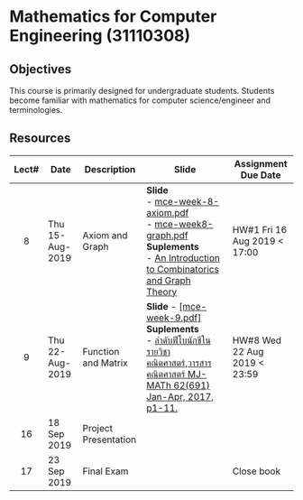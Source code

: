 #  Mathematics for Computer Engineering (31110308)

## Objectives

This course is primarily designed for undergraduate students. Students become familiar with mathematics for computer science/engineer  and terminologies.

## Resources

| Lect# | Date | Description  |Slide| Assignment Due Date |
|:-----:|------|-------------|----|---------------------|
|  8 |Thu 15-Aug-2019| Axiom and Graph | **Slide** <br> - [mce-week-8-axiom.pdf](https://drive.google.com/file/d/1_yFolOYBmKkLVY-_pKtct4I_pE1pe_jl/view?usp=sharing) <br> - [mce-week8-graph.pdf](https://drive.google.com/file/d/1DQhmPy4Uy-38DbSE2KjuCj4YrCN0mkHF/view?usp=sharing)<br> **Suplements** <br> - [An Introduction to Combinatorics and Graph Theory](https://drive.google.com/open?id=1FIYrOkzCcNciNT4ve8i-v20hMtHhTYiw) | HW\#1 Fri 16 Aug 2019 < 17:00|
|  9 |Thu 22-Aug-2019| Function and Matrix | **Slide** - [[mce-week-9.pdf]]() <br> **Suplements** <br> - [ลำดับฟีโบนักชีในรายวิชาคณิตศาสตร์,วารสารคณิตศาสตร์ MJ-MATh 62(691) Jan-Apr, 2017, p1-11.](https://www.tci-thaijo.org/index.php/MJMATh/article/download/157898/114350/) | HW\#8 Wed 22 Aug 2019 < 23:59|
| 16 | 18 Sep 2019 | Project Presentation || |
| 17 | 23 Sep 2019 | Final Exam  || Close book |
